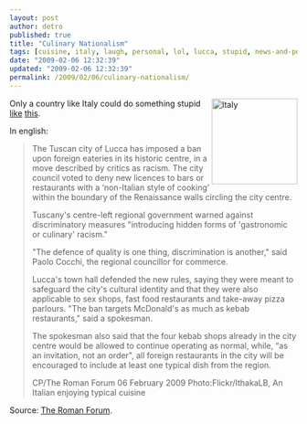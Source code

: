 ```yaml
---
layout: post
author: detro
published: true
title: "Culinary Nationalism"
tags: [cuisine, italy, laugh, personal, lol, lucca, stupid, news-and-politics, politics, curiosity, news, law, ridiculous]
date: "2009-02-06 12:32:39"
updated: "2009-02-06 12:32:39"
permalink: /2009/02/06/culinary-nationalism/
---
```


<img src="http://i170.photobucket.com/albums/u279/dakidj_2008/italian_flag.gif" alt="Italy" width="150" align="right" />Only a country like Italy could do something stupid <a href="http://italiadallestero.info/archives/3142">like</a> <a href="http://italiadallestero.info/archives/3158">this</a>.

In english:
<blockquote>The Tuscan city of Lucca has imposed a ban upon foreign eateries in its historic centre, in a move described by critics as racism. The city council voted to deny new licences to bars or restaurants with a ‘non-Italian style of cooking’ within the boundary of the Renaissance walls circling the city centre.

Tuscany's centre-left regional government warned against discriminatory measures "introducing hidden forms of 'gastronomic or culinary' racism."

"The defence of quality is one thing, discrimination is another," said Paolo Cocchi, the regional councillor for commerce.

Lucca's town hall defended the new rules, saying they were meant to safeguard the city's cultural identity and that they were also applicable to sex shops, fast food restaurants and take-away pizza parlours. "The ban targets McDonald's as much as kebab restaurants," said a spokesman.

The spokesman also said that the four kebab shops already in the city centre would be allowed to continue operating as normal, while, “as an invitation, not an order", all foreign restaurants in the city will be encouraged to include at least one typical dish from the region.

CP/The Roman Forum
06 February 2009
Photo:Flickr/IthakaLB, An Italian enjoying typical cuisine</blockquote>

Source: <a href="http://www.theromanforum.com/articolo.asp?ID=1087">The Roman Forum</a>.

